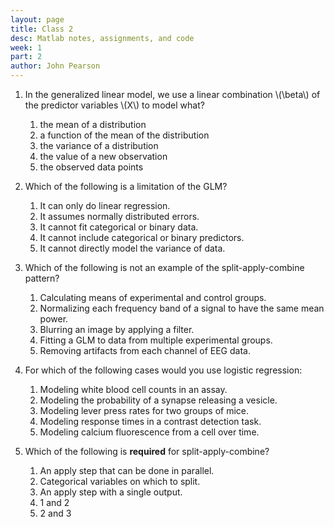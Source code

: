 ```yaml
---
layout: page
title: Class 2
desc: Matlab notes, assignments, and code
week: 1
part: 2
author: John Pearson
---
```

1. In the generalized linear model, we use a linear combination \\(\beta\\) of the predictor variables \\(X\\) to model what?
    1. the mean of a distribution
    1. a function of the mean of the distribution
    1. the variance of a distribution
    1. the value of a new observation
    1. the observed data points

1. Which of the following is a limitation of the GLM?
    1. It can only do linear regression.
    1. It assumes normally distributed errors.
    1. It cannot fit categorical or binary data.
    1. It cannot include categorical or binary predictors.
    1. It cannot directly model the variance of data.

1. Which of the following is not an example of the split-apply-combine pattern?
    1. Calculating means of experimental and control groups.
    1. Normalizing each frequency band of a signal to have the same mean power.
    1. Blurring an image by applying a filter.
    1. Fitting a GLM to data from multiple experimental groups.
    1. Removing artifacts from each channel of EEG data.

1. For which of the following cases would you use logistic regression:
    1. Modeling white blood cell counts in an assay.
    1. Modeling the probability of a synapse releasing a vesicle.
    1. Modeling lever press rates for two groups of mice.
    1. Modeling response times in a contrast detection task.
    1. Modeling calcium fluorescence from a cell over time.

1. Which of the following is **required** for split-apply-combine?
    1. An apply step that can be done in parallel.
    1. Categorical variables on which to split.
    1. An apply step with a single output.
    1. 1 and 2
    1. 2 and 3
